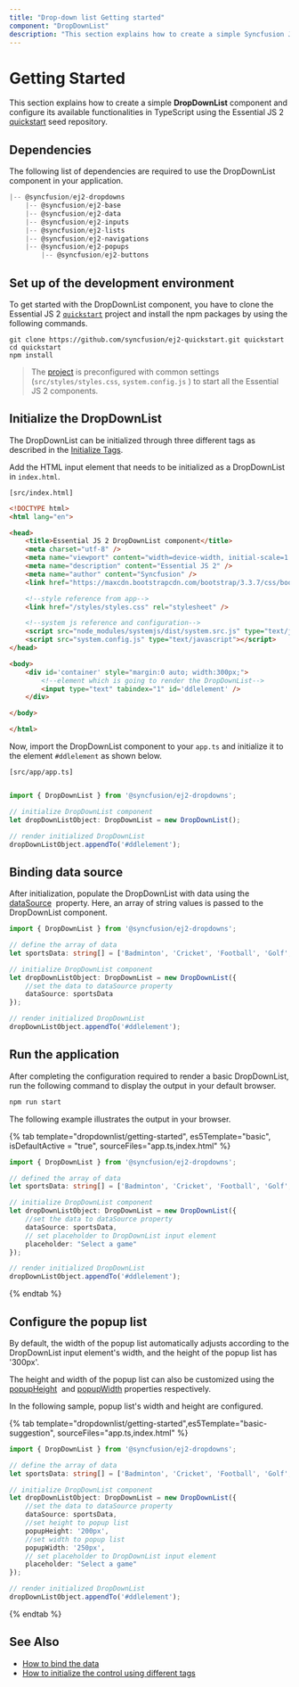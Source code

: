 ```yaml
---
title: "Drop-down list Getting started"
component: "DropDownList"
description: "This section explains how to create a simple Syncfusion JavaScript drop-down list control and configure it's functionalities in TypeScript."
---
```


# Getting Started

This section explains how to create a simple **DropDownList** component and configure its available
functionalities in TypeScript using the Essential JS 2 [quickstart](https://github.com/syncfusion/ej2-quickstart.git) seed repository.

## Dependencies

The following list of dependencies are required to use the DropDownList component in your application.

```javascript
|-- @syncfusion/ej2-dropdowns
    |-- @syncfusion/ej2-base
    |-- @syncfusion/ej2-data
    |-- @syncfusion/ej2-inputs
    |-- @syncfusion/ej2-lists
    |-- @syncfusion/ej2-navigations
    |-- @syncfusion/ej2-popups
        |-- @syncfusion/ej2-buttons
```

## Set up of the development environment

To get started with the DropDownList component, you have to clone the Essential JS 2 [`quickstart`](https://github.com/syncfusion/ej2-quickstart.git) project and install the npm packages by using the following commands.

```shell
git clone https://github.com/syncfusion/ej2-quickstart.git quickstart
cd quickstart
npm install
```

>The [project](https://github.com/syncfusion/ej2-quickstart.git) is preconfigured with common
settings (`src/styles/styles.css`, `system.config.js` ) to start
all the Essential JS 2 components.

## Initialize the DropDownList

The DropDownList can be initialized through three different tags as described in the [Initialize Tags](/drop-down-list/tags/).

Add the HTML input element that needs to be initialized as a DropDownList in `index.html`.

`[src/index.html]`

```html
<!DOCTYPE html>
<html lang="en">

<head>
    <title>Essential JS 2 DropDownList component</title>
    <meta charset="utf-8" />
    <meta name="viewport" content="width=device-width, initial-scale=1.0, user-scalable=no" />
    <meta name="description" content="Essential JS 2" />
    <meta name="author" content="Syncfusion" />
    <link href="https://maxcdn.bootstrapcdn.com/bootstrap/3.3.7/css/bootstrap.min.css" rel="stylesheet" />

    <!--style reference from app-->
    <link href="/styles/styles.css" rel="stylesheet" />

    <!--system js reference and configuration-->
    <script src="node_modules/systemjs/dist/system.src.js" type="text/javascript"></script>
    <script src="system.config.js" type="text/javascript"></script>
</head>

<body>
    <div id='container' style="margin:0 auto; width:300px;">
        <!--element which is going to render the DropDownList-->
        <input type="text" tabindex="1" id='ddlelement' />
    </div>

</body>

</html>
```

Now, import the  DropDownList component to your `app.ts` and initialize it to the element `#ddlelement` as shown below.

`[src/app/app.ts]`

```typescript

import { DropDownList } from '@syncfusion/ej2-dropdowns';

// initialize DropDownList component
let dropDownListObject: DropDownList = new DropDownList();

// render initialized DropDownList
dropDownListObject.appendTo('#ddlelement');

```

## Binding data source

After initialization, populate the DropDownList with data using the [dataSource](/api/drop-down-list/#datasource) &nbsp;property.
Here, an array of string values is passed to the DropDownList component.

```typescript
import { DropDownList } from '@syncfusion/ej2-dropdowns';

// define the array of data
let sportsData: string[] = ['Badminton', 'Cricket', 'Football', 'Golf', 'Tennis'];

// initialize DropDownList component
let dropDownListObject: DropDownList = new DropDownList({
    //set the data to dataSource property
    dataSource: sportsData
});

// render initialized DropDownList
dropDownListObject.appendTo('#ddlelement');
```

## Run the application

After completing the configuration required to render a basic DropDownList, run the following command to
display the output in your default browser.

```cmd
npm run start
```

The following example illustrates the output in your browser.

{% tab template="dropdownlist/getting-started", es5Template="basic", isDefaultActive = "true", sourceFiles="app.ts,index.html" %}

```typescript
import { DropDownList } from '@syncfusion/ej2-dropdowns';

// defined the array of data
let sportsData: string[] = ['Badminton', 'Cricket', 'Football', 'Golf', 'Tennis'];

// initialize DropDownList component
let dropDownListObject: DropDownList = new DropDownList({
    //set the data to dataSource property
    dataSource: sportsData,
    // set placeholder to DropDownList input element
    placeholder: "Select a game"
});

// render initialized DropDownList
dropDownListObject.appendTo('#ddlelement');
```

{% endtab %}

## Configure the popup list

By default, the width of the popup list automatically adjusts according to the DropDownList input element's width, and the height of the popup list has '300px'.

The height and width of the popup list can also be customized using the
[popupHeight](/api/drop-down-list/#popupheight)
&nbsp;and [popupWidth](/api/drop-down-list/#popupwidth) properties
respectively.

In the following sample, popup list's width and height are configured.

{% tab template="dropdownlist/getting-started",es5Template="basic-suggestion", sourceFiles="app.ts,index.html" %}

```typescript
import { DropDownList } from '@syncfusion/ej2-dropdowns';

// define the array of data
let sportsData: string[] = ['Badminton', 'Cricket', 'Football', 'Golf', 'Hockey', 'Rugby', 'Snooker', 'Tennis'];

// initialize DropDownList component
let dropDownListObject: DropDownList = new DropDownList({
    //set the data to dataSource property
    dataSource: sportsData,
    //set height to popup list
    popupHeight: '200px',
    //set width to popup list
    popupWidth: '250px',
    // set placeholder to DropDownList input element
    placeholder: "Select a game"
});

// render initialized DropDownList
dropDownListObject.appendTo('#ddlelement');
```

{% endtab %}

## See Also

* [How to bind the data](./data-binding)
* [How to initialize the control using different tags](./tags)